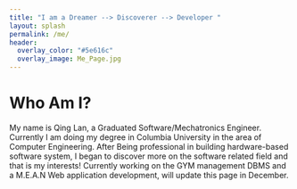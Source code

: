 ```yaml
---
title: "I am a Dreamer --> Discoverer --> Developer "
layout: splash
permalink: /me/
header:
  overlay_color: "#5e616c"
  overlay_image: Me_Page.jpg
---
```


# Who Am I?

My name is Qing Lan, a Graduated Software/Mechatronics Engineer. Currently I am doing my degree in Columbia University in the area of Computer Engineering. After Being professional in building hardware-based software system, I began to discover more on the software related field and that is my interests! Currently working on the GYM management DBMS and a M.E.A.N Web application development, will update this page in December.
